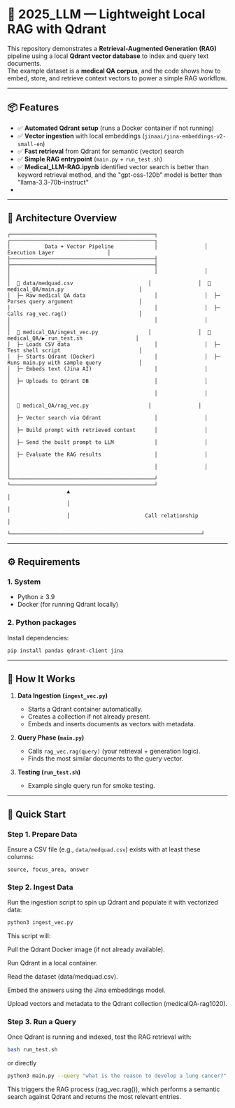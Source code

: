# 🧠 2025_LLM — Lightweight Local RAG with Qdrant

This repository demonstrates a **Retrieval-Augmented Generation (RAG)** pipeline using a local **Qdrant vector database** to index and query text documents.  
The example dataset is a **medical QA corpus**, and the code shows how to embed, store, and retrieve context vectors to power a simple RAG workflow.

---

## 📦 Features
- ✅ **Automated Qdrant setup** (runs a Docker container if not running)  
- ✅ **Vector ingestion** with local embeddings (`jinaai/jina-embeddings-v2-small-en`)  
- ✅ **Fast retrieval** from Qdrant for semantic (vector) search  
- ✅ **Simple RAG entrypoint** (`main.py` + `run_test.sh`)
- ✅ **Medical_LLM-RAG.ipynb** identified vector search is better than keyword retrieval method, and the "gpt-oss-120b" model is better than "llama-3.3-70b-instruct"
- 
---


## 🧭 Architecture Overview

```text
┌──────────────────────────────────────────────┐               ┌──────────────────────────────────────────────┐
│           Data + Vector Pipeline             │               │              Execution Layer                 │
├──────────────────────────────────────────────┤               ├──────────────────────────────────────────────┤
│                                              │               │                                              │
│  📁 data/medquad.csv                        │               │  📁 medical_QA/main.py                        │
│  ├─ Raw medical QA data                      │               │  ├─ Parses query argument                     │
│                                              │               │  ├─ Calls rag_vec.rag()                       │
│                                              │               │                                              │
│  📁 medical_QA/ingest_vec.py                │               │  📁 medical_QA/▶️ run_test.sh                 │
│  ├─ Loads CSV data                           │               │  ├─ Test shell script                         │
│  ├─ Starts Qdrant (Docker)                   │               │  ├─ Runs main.py with sample query            │
│  ├─ Embeds text (Jina AI)                    │               │                                              │
│  ├─ Uploads to Qdrant DB                     │               │                                              │
│                                              │               │                                              │
│  📁 medical_QA/rag_vec.py                   │               │                                              │
│  ├─ Vector search via Qdrant                 │               │                                              │
│  ├─ Build prompt with retrieved context      │               │                                              │
│  ├─ Send the built prompt to LLM             │               │                                              │
│  ├─ Evaluate the RAG results                 │               │                                              │
│                                              │               │                                              │
└──────────────────────────────────────────────┘               └──────────────────────────────────────────────┘
                   ▲                                                             │
                   │                                                             │
                   │                        Call relationship                    │
                   └─────────────────────────────────────────────────────────────┘

```
---

## ⚙️ Requirements

### 1. System
- Python ≥ 3.9  
- Docker (for running Qdrant locally)  

### 2. Python packages
Install dependencies:
```bash
pip install pandas qdrant-client jina
```
---

## 🧠 How It Works

1. **Data Ingestion (`ingest_vec.py`)**
   - Starts a Qdrant container automatically.  
   - Creates a collection if not already present.  
   - Embeds and inserts documents as vectors with metadata.

2. **Query Phase (`main.py`)**
   - Calls `rag_vec.rag(query)` (your retrieval + generation logic).  
   - Finds the most similar documents to the query vector.

3. **Testing (`run_test.sh`)**
   - Example single query run for smoke testing.

---

## 🚀 Quick Start

### Step 1. Prepare Data

Ensure a CSV file (e.g., `data/medquad.csv`) exists with at least these columns:

```text
source, focus_area, answer
```


### Step 2. Ingest Data

Run the ingestion script to spin up Qdrant and populate it with vectorized data:

```bash
python3 ingest_vec.py
```
This script will:

Pull the Qdrant Docker image (if not already available).

Run Qdrant in a local container.

Read the dataset (data/medquad.csv).

Embed the answers using the Jina embeddings model.

Upload vectors and metadata to the Qdrant collection (medicalQA-rag1020).

### Step 3. Run a Query

Once Qdrant is running and indexed, test the RAG retrieval with:

```bash
bash run_test.sh
```
or directly

```bash
python3 main.py --query "what is the reason to develop a lung cancer?"
```
This triggers the RAG process (rag_vec.rag()), which performs a semantic search against Qdrant and returns the most relevant entries.


